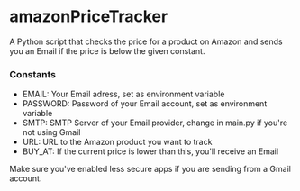 # amazonPriceTracker
A Python script that checks the price for a product on Amazon and sends you an Email if the price is below the given constant.
### Constants
- EMAIL: Your Email adress, set as environment variable
- PASSWORD: Password of your Email account, set as environment variable
- SMTP: SMTP Server of your Email provider, change in main.py if you're not using Gmail
- URL: URL to the Amazon product you want to track
- BUY_AT: If the current price is lower than this, you'll receive an Email

Make sure you've enabled less secure apps if you are sending from a Gmail account.
